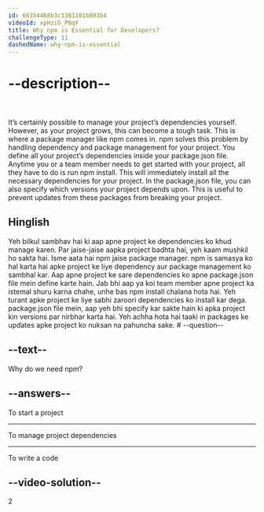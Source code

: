 ```yaml
---
id: 66354468b3c1381181b893b4
videoId: xpHziG_PNqY
title: Why npm is Essential for Developers?
challengeType: 11
dashedName: why-npm-is-essential
---
```


# --description--

<br>
<br>
It’s certainly possible to manage your project’s dependencies yourself. However, as your project grows, this can become a tough task.
This is where a package manager like npm comes in. npm solves this problem by handling dependency and package management for your project. 
You define all your project’s dependencies inside your package.json file. Anytime you or a team member needs to get started with your project, all they have to do is run npm install.
This will immediately install all the necessary dependencies for your project. In the package.json file, you can also specify which versions your project depends upon. This is useful to prevent updates from these packages from breaking your project.
<h2>Hinglish</h2>
Yeh bilkul sambhav hai ki aap apne project ke dependencies ko khud manage karen. Par jaise-jaise aapka project badhta hai, yeh kaam mushkil ho sakta hai.
Isme aata hai npm jaise package manager. npm is samasya ko hal karta hai apke project ke liye dependency aur package management ko sambhal kar. 
Aap apne project ke sare dependencies ko apne package.json file mein define karte hain. Jab bhi aap ya koi team member apne project ka istemal shuru karna chahe, unhe bas npm install chalana hota hai.
Yeh turant apke project ke liye sabhi zaroori dependencies ko install kar dega. package.json file mein, aap yeh bhi specify kar sakte hain ki apka project kin versions par nirbhar karta hai. Yeh achha hota hai taaki in packages ke updates apke project ko nuksan na pahuncha sake.
# --question--

## --text--

Why do we need npm?

## --answers--

To start a project

---

To manage project dependencies

---

To write a code

## --video-solution--

2
